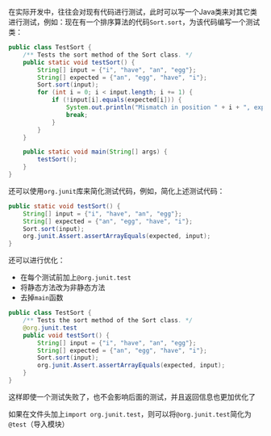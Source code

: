 在实际开发中，往往会对现有代码进行测试，此时可以写一个Java类来对其它类进行测试，例如：现在有一个排序算法的代码`Sort.sort`，为该代码编写一个测试类：
```java
public class TestSort {
    /** Tests the sort method of the Sort class. */
    public static void testSort() {
        String[] input = {"i", "have", "an", "egg"};
        String[] expected = {"an", "egg", "have", "i"};
        Sort.sort(input);
        for (int i = 0; i < input.length; i += 1) {
            if (!input[i].equals(expected[i])) {
                System.out.println("Mismatch in position " + i + ", expected: " + expected + ", but got: " + input[i] + ".");
                break;
            }
        }
    }

    public static void main(String[] args) {
        testSort();
    }
}
```

还可以使用`org.junit`库来简化测试代码，例如，简化上述测试代码：
```java
public static void testSort() {
    String[] input = {"i", "have", "an", "egg"};
    String[] expected = {"an", "egg", "have", "i"};
    Sort.sort(input);
    org.junit.Assert.assertArrayEquals(expected, input);
}
```

还可以进行优化：
- 在每个测试前加上`@org.junit.test`
- 将静态方法改为非静态方法
- 去掉`main`函数
```java
public class TestSort {
    /** Tests the sort method of the Sort class. */
    @org.junit.test
    public void testSort() {
        String[] input = {"i", "have", "an", "egg"};
        String[] expected = {"an", "egg", "have", "i"};
        Sort.sort(input);
		org.junit.Assert.assertArrayEquals(expected, input);
    }
}
```
这样即使一个测试失败了，也不会影响后面的测试，并且返回信息也更加优化了

如果在文件头加上`import org.junit.test`，则可以将`@org.junit.test`简化为`@test`（导入模块）
